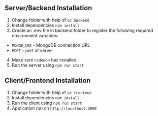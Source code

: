## Server/Backend Installation

1. Change folder with help of `cd backend`
2. Install dependencies `npm install`
3. Create an .env file in backend folder to register the following required environment variables:
  - `MONGO_URI` - MongoDB connection URL
  - `PORT` - port of server
4. Make sure `nodemon` has installed.
5. Run the server using `npm run start`


## Client/Frontend Installation

1. Change folder with help of `cd frontend`
2. Install dependencies `npm install`
3. Run the client using `npm run start`
4. Application run on `http://localhost:3000`


